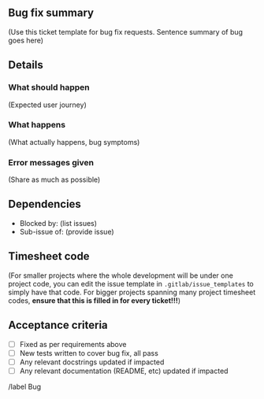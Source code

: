 ## Bug fix summary

(Use this ticket template for bug fix requests. Sentence summary of bug goes here)

## Details
### What should happen

(Expected user journey)

### What happens

(What actually happens, bug symptoms)

### Error messages given

(Share as much as possible)

## Dependencies

- Blocked by: (list issues)
- Sub-issue of: (provide issue)

## Timesheet code

(For smaller projects where the whole development will be under one project code, you can edit the issue template in  `.gitlab/issue_templates` to simply have that code.  For bigger projects spanning many project timesheet codes, **ensure that this is filled in for every ticket!!!**)

## Acceptance criteria

- [ ] Fixed as per requirements above
- [ ] New tests written to cover bug fix, all pass
- [ ] Any relevant docstrings updated if impacted
- [ ] Any relevant documentation (README, etc) updated if impacted

/label Bug
